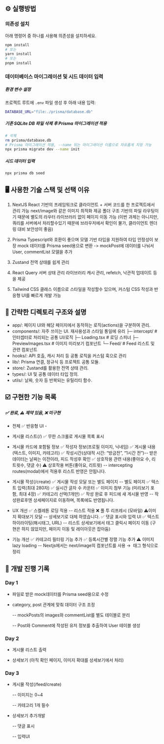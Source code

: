 ## ⚙️ 실행방법

### 의존성 설치

아래 명령어 중 하나를 사용해 의존성을 설치하세요.

```bash
npm install
# 또는
yarn install
# 또는
pnpm install
```

### 데이터베이스 마이그레이션 및 시드 데이터 입력

##### 환경 변수 설정

프로젝트 루트에 `.env` 파일 생성 후 아래 내용 입력:

```bash
DATABASE_URL="file:./prisma/database.db"
```

##### 기존 SQLite DB 파일 삭제 후 Prisma 마이그레이션 적용

```bash
# 삭제
rm prisma/database.db
# Prisma 마이그레이션 적용, --name 뒤는 마이그레이션 이름으로 자유롭게 지정 가능
npx prisma migrate dev --name init
```

##### 시드 데이터 입력

```bash
npx prisma db seed
```

## 🖥️ 사용한 기술 스택 및 선택 이유

1. NextJS
   React 기반의 프레임워크로 클라이언트 + 서버 코드를 한 프로젝트에서 관리 가능
   next/image와 같은 이미지 최적화 제공
   폴더 구조 기반의 파일 라우팅이기 때문에 별도의 라우터 라이브러리 없이 페이지 이동 가능
   (이번 과제는 아니지만, 쿼리를 서버에서 처리할수있기 때문에 브라우저에서 확인이 불가, 클라이언트 렌더링 대비 보안성이 좋음)

2. Prisma
   Typescript와 호환이 좋으며 모델 기반 타입을 지원하여 타입 안정성이 보장
   mock 데이터를 Prisma seed용으로 변환 -> mockPost에 데이터를 나눠서 User, commentList 모델을 추가

3. Zustand
   전역 상태를 쉽게 관리

4. React Query
   서버 상태 관리 라이브러리
   캐시 관리, refetch, 낙관적 업데이트 등을 제공

5. Tailwind CSS
   클래스 이름으로 스타일을 작성할수 있으며, 커스텀 CSS 작성과 반응형 UI를 빠르게 개발 가능

## 🧩 간략한 디렉토리 구조와 설명

- app/: 페이지 UI와 해당 페이지에서 동작하는 로직(actions)을 구분하여 관리.
- components/: 자주 쓰이는 UI. 재사용성과 스타일 통일에 유리
  ├─ intercept/ # 인터셉터로 처리되는 공통 UI/로직
  ├─ Loading.tsx # 로딩 스피너
  ├─ PreviewImages.tsx # 이미지 미리보기 컴포넌트
  └─ Feed/ # Feed 리스트 및 관련 컴포넌트
- hooks/: API 호출, 캐시 처리 등 공통 로직을 커스텀 훅으로 관리
- lib/: Prisma 연결, 정규식 등 프로젝트 공통 모듈.
- store/: Zustand를 활용한 전역 상태 관리.
- types/: UI 및 공통 데이터 타입 정의.
- utils/: 날짜, 숫자 등 반복되는 유틸리티 함수.

## ☑️ 구현한 기능 목록

##### ✅ 완료, ⚠️ 제약 있음, ❌ 미구현

- 전체
  ✅ 반응형 UI -
- 게시물 리스트(/)
  ✅ 무한 스크롤로 게시물 목록 표시
- 게시물 카드에 포함될 정보
  ✅ 작성자 정보(프로필 이미지, 닉네임)
  ✅ 게시물 내용(텍스트, 이미지, 카테고리)
  ✅ 작성시간(상대적 시간: “방금전”, “1시간 전”)-- 받은 데이터는 날짜는 이전이라, 피드 작성후 확인
  ✅ 상호작용 관련 내용(좋아요 수, 리트윗수, 댓글 수)
  ⚠️ 상호작용 버튼(좋아요, 리트윗) -- intercepting routes(modal)에서 적용후 리스트 반영은 안됩니다.

- 게시물 작성(/create)
  ✅ 게시물 작성 모달 또는 별도 페이지 -- 별도 페이지
  ✅ 텍스트 입력(최대 280자)
  ✅ 실시간 글자 수 카운터
  ✅ 이미지 첨부 기능 (미리보기 포함, 최대 4장)
  ✅ 카테고리 선택(1개만)
  ✅ 작성 완료 후 피드에 새 게시물 반영 -- 작성완료후엔 상세페이지로 이동하며, 목록에도 반영됩니다.

- UX 개선
  ✅ 스켈레톤 로딩 적용 -- 리스트 적용
  ❌ 풀 투 리프레시 (모바일)
  ⚠️이미지 확대보기 모달 -- 상세보기로 대체 하였습니다.
  ✅ 댓글 표시와 입력 UI
  ✅ 텍스트 하이라이팅(해시태그, URL) -- 리스트 상세보기에서 태그 클릭시 페이지 이동 (구현은 하지 않았지만, 페이지 이동 및 레이아웃은 잡아둠)

- 기능 개선
  ✅ 카테고리 필터링 기능 추가
  ✅ 등록시간별 정렬 기능 추가
  ⚠️️ 이미지 lazy loading -- Nextjs에서는 next/image의 <Image/>컴포넌트를 사용 → <Image /> 태그 형식으로 정리

## 📅 개발 진행 기록

### Day 1

- 파일로 받은 mock데이터를 Prisma seed용으로 수정

- category, post 관계에 맞춰 데이터 구조 조정

  -- mockPosts의 images와 commentList를 별도 테이블로 분리

  -- Post와 Comment에 작성된 유저 정보를 추출하여 User 테이블 생성

### Day 2

- 게시물 리스트 출력

- 상세보기 (아직 확인 페이지, 이미지 확대를 상세보기에서 처리)

### Day 3

- 게시물 작성(/feed/create)

  -- 이미지는 0~4

  -- 카테고리 1개 필수

- 상세보기 추가개발

  -- 댓글 표시

  -- 입력UI
